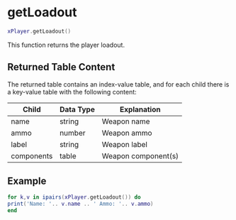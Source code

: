 # getLoadout

```lua
xPlayer.getLoadout()
```

This function returns the player loadout.

## Returned Table Content

The returned table contains an index-value table, and for each child there is a key-value table with the following content:

| Child      | Data Type | Explanation         |
| ---------- | --------- | ------------------- |
| name       | string    | Weapon name         |
| ammo       | number    | Weapon ammo         |
| label      | string    | Weapon label        |
| components | table     | Weapon component(s) |

## Example

```lua
for k,v in ipairs(xPlayer.getLoadout()) do
print('Name: '.. v.name .. ' Ammo: '.. v.ammo)
end
```
